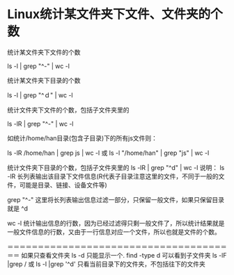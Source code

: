 Linux统计某文件夹下文件、文件夹的个数
==================================

统计某文件夹下文件的个数

ls -l | grep "^-" | wc -l

统计某文件夹下目录的个数

ls -l | grep "^ｄ" | wc -l

统计文件夹下文件的个数，包括子文件夹里的

ls -lR | grep "^-"  | wc -l

如统计/home/han目录(包含子目录)下的所有js文件则：

ls -lR /home/han | grep js | wc -l 或 ls -l "/home/han" | grep "js" | wc -l

统计文件夹下目录的个数，包括子文件夹里的
ls -lR | grep "^d" | wc -l
说明：
ls -lR
长列表输出该目录下文件信息(R代表子目录注意这里的文件，不同于一般的文件，可能是目录、链接、设备文件等)

grep "^-"
这里将长列表输出信息过滤一部分，只保留一般文件，如果只保留目录就是 ^d

wc -l
统计输出信息的行数，因为已经过滤得只剩一般文件了，所以统计结果就是一般文件信息的行数，又由于一行信息对应一个文件，所以也就是文件的个数。

＝＝＝＝＝＝＝＝＝＝＝＝＝＝＝＝＝＝＝＝＝＝＝＝＝＝＝＝＝＝＝＝＝＝＝＝＝＝
如果只查看文件夹
ls -d  只能显示一个.
find -type d    可以看到子文件夹
ls -lF |grep /    或 ls -l |grep '^d'  只看当前目录下的文件夹，不包括往下的文件夹